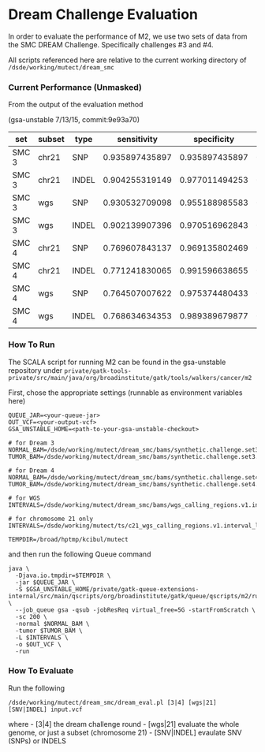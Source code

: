 # Dream Challenge Evaluation

In order to evaluate the performance of M2, we use two sets of data from the SMC DREAM Challenge.  Specifically challenges #3 and #4.

All scripts referenced here are relative to the current working directory of ```
/dsde/working/mutect/dream_smc```

### Current Performance (Unmasked)
From the output of the evaluation method 

(gsa-unstable 7/13/15, commit:9e93a70)

|set | subset | type | sensitivity | specificity | accuracy |
|----|--------|------|-------------|-------------|----------|
|SMC 3|chr21|SNP|0.935897435897|0.935897435897|0.935897435897|
|SMC 3|chr21|INDEL|0.904255319149|0.977011494253|0.940633406701|
|SMC 3|wgs|SNP|0.930532709098|0.955188985583|0.94286084734|
|SMC 3|wgs|INDEL|0.902139907396|0.970516962843|0.93632843512|
|SMC 4|chr21|SNP|0.769607843137|0.969135802469|0.869371822803|
|SMC 4|chr21|INDEL|0.771241830065|0.991596638655|0.88141923436|
|SMC 4|wgs|SNP|0.764507007622|0.975374480433|0.869940744028|
|SMC 4|wgs|INDEL|0.768634634353|0.989389679877|0.879012157115|


 
### How To Run
The SCALA script for running M2 can be found in the gsa-unstable repository under ```private/gatk-tools-private/src/main/java/org/broadinstitute/gatk/tools/walkers/cancer/m2```

First, chose the appropriate settings (runnable as environment variables here)
```
QUEUE_JAR=<your-queue-jar>
OUT_VCF=<your-output-vcf>
GSA_UNSTABLE_HOME=<path-to-your-gsa-unstable-checkout>

# for Dream 3
NORMAL_BAM=/dsde/working/mutect/dream_smc/bams/synthetic.challenge.set3.normal.bam
TUMOR_BAM=/dsde/working/mutect/dream_smc/bams/synthetic.challenge.set3.tumor.bam

# for Dream 4
NORMAL_BAM=/dsde/working/mutect/dream_smc/bams/synthetic.challenge.set4.normal.bam
TUMOR_BAM=/dsde/working/mutect/dream_smc/bams/synthetic.challenge.set4.tumor.bam

# for WGS
INTERVALS=/dsde/working/mutect/dream_smc/bams/wgs_calling_regions.v1.interval_list

# for chromosome 21 only
INTERVALS=/dsde/working/mutect/ts/c21_wgs_calling_regions.v1.interval_list

TEMPDIR=/broad/hptmp/kcibul/mutect
```

and then run the following Queue command
```
java \
  -Djava.io.tmpdir=$TEMPDIR \
  -jar $QUEUE_JAR \
  -S $GSA_UNSTABLE_HOME/private/gatk-queue-extensions-internal/src/main/qscripts/org/broadinstitute/gatk/queue/qscripts/m2/run_M2_dream.scala \
  --job_queue gsa -qsub -jobResReq virtual_free=5G -startFromScratch \
  -sc 200 \
  -normal $NORMAL_BAM \
  -tumor $TUMOR_BAM \
  -L $INTERVALS \
  -o $OUT_VCF \
  -run
```

### How To Evaluate

Run the following
```
/dsde/working/mutect/dream_smc/dream_eval.pl [3|4] [wgs|21] [SNV|INDEL] input.vcf
```
where 
    - [3|4] the dream challenge round
    - [wgs|21] evaluate the whole genome, or just a subset (chromosome 21)
    - [SNV|INDEL] evaulate SNV (SNPs) or INDELS

